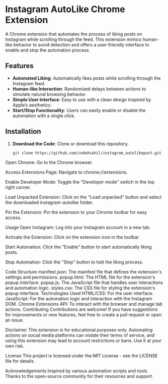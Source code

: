 # Instagram AutoLike Chrome Extension

A Chrome extension that automates the process of liking posts on Instagram while scrolling through the feed. This extension mimics human-like behavior to avoid detection and offers a user-friendly interface to enable and stop the automation process.

## Features

- **Automated Liking**: Automatically likes posts while scrolling through the Instagram feed.
- **Human-like Interaction**: Randomized delays between actions to simulate natural browsing behavior.
- **Simple User Interface**: Easy to use with a clean design inspired by Apple’s aesthetics.
- **Start/Stop Functionality**: Users can easily enable or disable the automation with a single click.

## Installation

1. **Download the Code**: Clone or download this repository.
   ```bash
   git clone https://github.com/codeXsahil/instagram_autolikepost.git
   ```

Open Chrome: Go to the Chrome browser.

Access Extensions Page: Navigate to chrome://extensions.

Enable Developer Mode: Toggle the "Developer mode" switch in the top right corner.

Load Unpacked Extension: Click on the "Load unpacked" button and select the downloaded instagram-autolike folder.

Pin the Extension: Pin the extension to your Chrome toolbar for easy access.

Usage
Open Instagram: Log into your Instagram account in a new tab.

Activate the Extension: Click on the extension icon in the toolbar.

Start Automation: Click the "Enable" button to start automatically liking posts.

Stop Automation: Click the "Stop" button to halt the liking process.

Code Structure
manifest.json: The manifest file that defines the extension's settings and permissions.
popup.html: The HTML file for the extension's popup interface.
popup.js: The JavaScript file that handles user interactions and automation logic.
styles.css: The CSS file for styling the extension's popup interface.
Technologies Used
HTML/CSS: For the user interface.
JavaScript: For the automation logic and interaction with the Instagram DOM.
Chrome Extensions API: To interact with the browser and manage tab actions.
Contributing
Contributions are welcome! If you have suggestions for improvements or new features, feel free to create a pull request or open an issue.

Disclaimer
This extension is for educational purposes only. Automating actions on social media platforms can violate their terms of service, and using this extension may lead to account restrictions or bans. Use it at your own risk.

License
This project is licensed under the MIT License - see the LICENSE file for details.

Acknowledgements
Inspired by various automation scripts and tools.
Thanks to the open-source community for their resources and support.
